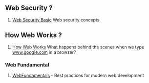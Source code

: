 ## Web Security ?
1. [Web Security Basic](https://github.com/vasanthk/web-security-basics) Web security concepts

## How Web Works ?
1. [How Web Works](https://github.com/vasanthk/how-web-works) What happens behind the scenes when we type www.google.com in a browser?

### Web Fundamental 
1. [WebFundamentals](https://github.com/google/WebFundamentals) - Best practices for modern web development



